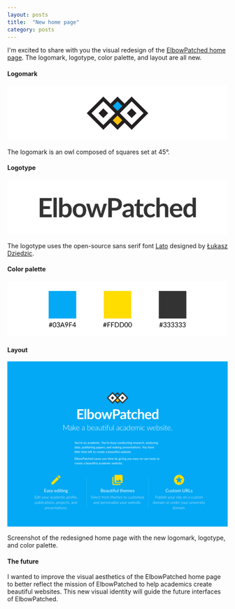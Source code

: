 ```yaml
---
layout: posts
title:  "New home page"
category: posts
---
```


I'm excited to share with you the visual redesign of the [ElbowPatched home page](http://www.elbowpatched.com).
The logomark, logotype, color palette, and layout are all new.

#### Logomark

<a href="/img/posts/2015-03/logomark.png" target="_blank">
  <img src="/img/posts/2015-03/logomark.png"
       title="ElbowPatched logomark"
       class="img-thumbnail
              img-responsive">
</a>

The logomark is an owl composed of squares set at 45&deg;.

#### Logotype

<a href="/img/posts/2015-03/logotype.png" target="_blank">
  <img src="/img/posts/2015-03/logotype.png"
       title="ElbowPatched logotype"
       class="img-thumbnail
              img-responsive">
</a>

The logotype uses the open-source sans serif font [Lato](http://www.latofonts.com/lato-free-fonts/)
designed by [Łukasz Dziedzic](http://www.latofonts.com/team/).

#### Color palette

<a href="/img/posts/2015-03/color-palette.png" target="_blank">
  <img src="/img/posts/2015-03/color-palette.png"
       title="Elbowpatched color palette"
       class="img-thumbnail
              img-responsive">
</a>

#### Layout

<a href="http://www.elbowpatched.com" target="_blank">
  <img src="/img/posts/2015-03/home-page.png"
       title="Elbowpatched home page"
       class="img-thumbnail
              img-responsive">
</a>

Screenshot of the redesigned home page with the new logomark, logotype, and color palette.

#### The future

I wanted to improve the visual aesthetics of the ElbowPatched home page
to better reflect the mission of ElbowPatched to help academics create beautiful websites.
This new visual identity will guide the future interfaces of ElbowPatched.